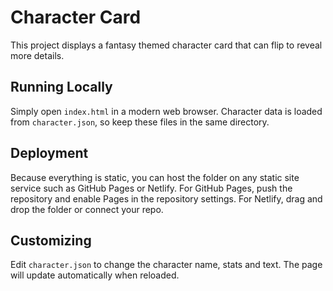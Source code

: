 # Character Card

This project displays a fantasy themed character card that can flip to reveal more details.

## Running Locally
Simply open `index.html` in a modern web browser. Character data is loaded from `character.json`, so keep these files in the same directory.

## Deployment
Because everything is static, you can host the folder on any static site service such as GitHub Pages or Netlify. For GitHub Pages, push the repository and enable Pages in the repository settings. For Netlify, drag and drop the folder or connect your repo.

## Customizing
Edit `character.json` to change the character name, stats and text. The page will update automatically when reloaded.
